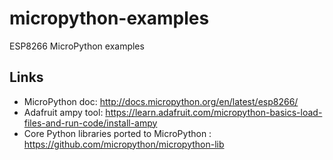 # micropython-examples
ESP8266 MicroPython examples

Links
-----

- MicroPython doc: http://docs.micropython.org/en/latest/esp8266/
- Adafruit ampy tool: https://learn.adafruit.com/micropython-basics-load-files-and-run-code/install-ampy
- Core Python libraries ported to MicroPython
: https://github.com/micropython/micropython-lib
